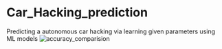 # Car_Hacking_prediction
Predicting a autonomous car hacking via learning given parameters using ML models
![accuracy_comparision](https://github.com/OmKashyap5/Car_Hacking_prediction/assets/113065120/b3ce0b25-4528-4cb0-ba54-785e64870adf)
